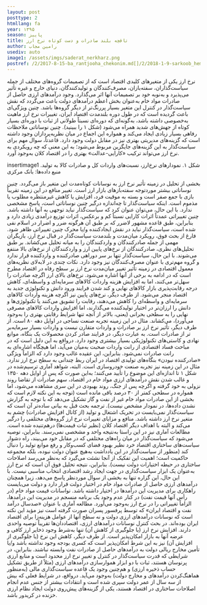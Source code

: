 ```yaml
---
layout: post
posttype: 2
htmllang: fa
year: ۱۳۹۵
season: پاییز
title: تاقچه بلند صادرات و دست کوتاه نرخ ارز
author: رامین مجاب
usediv: auto
image1: /assets/imgs/saderat_nerkharz.png
postref: /2/2017-8-15-ba_rantjooha_chekonim.md[]/2/2018-1-9-sarkoob_hemayt_naghd.md[]/2/2020-4-13-vazife_12.md[]/1/2015-2-2-وزارتخانه بانک مرکزی.md[]/2/2020-5-11-hazfe_sefr.md[]/2/2018-1-28-nim100_sootafahom.md[]/2/2018-9-9-bare_sangin.md[]/2/2019-3-5-roshd_ayandeh.md[]/2/2019-4-23-roshd.md[]/2/2017-10-17-tazade_manafe.md
---
```


نرخ ارز یکی از متغیرهای کلیدی اقتصاد است که از تصمیمات گروه‌های مختلف از جمله سیاست‌گذاران، سفته‌بازان، مصرف‌کنندگان و تولیدکنندگان، دنیای خارج و غیره تأثیر می‌پذیرد و به‌نوبه خود بر تصمیمات آنها اثر می‌گذارد. وجود درآمدهای ارزی حاصل از صادرات مواد خام به‌عنوان بخش اعظم درآمدهای دولت باعث می‌گردد که نقش سیاست‌گذار در کنترل این متغیر بسیار پررنگ‌تر از دیگر گروه‌ها باشد. چنین ویژگی‌ای باعث گردیده است که در طول دوره بلندمدت اقتصاد ایران، تغییرات نرخ ارز ماهیت به‌خصوصی داشته باشد، به‌گونه‌ای که دوره‌ای نسبتاً طولانی از ثبات با دوره‌ای بسیار کوتاه از جهش‌های شدید همراه می‌شود (شکل ۱ را ببینید). چنین نوساناتی ملاحظات رفاهی بسیار زیادی ایجاد می‌کند و همواره این اجماع در میان نظریه‌پردازان وجود داشته است که گزینه‌های مدیریتی بهتری نیز در مقابل دولت وجود دارد. قاعدتاً، سوال مهم برای سیاست‌گذار به این گزینه‌های جایگزین مربوط می‌شود؛ به این معنی  که چه رویکردی به نرخ ارز می‌تواند ترکیب «کارایی-عدالت» بهتری را در اقتصاد کلان به‌وجود آورد. 

insertimage1
شکل ۱. نمودارهای نرخ‌ارز، نسبت‌های واردات کل و صادرات کالا به تولید. منبع داده‌ها: بانک مرکزی

بخشی از تحلیل در زمینه تأثیر نرخ ارز به نوسانات کوتاه‌مدت این متغیر باز می‌گردد. چنین نوساناتی بیشتر موردتوجه سفته‌بازهای بازار ارز است. تغییر منافع در این زمینه تقریباً بازی با جمع صفر است و بسته به موقیت فرد، افزایش یا کاهش غیرمنتظره مطلوب یا مذموم است. اینکه سیاست‌گذار تا چه‌اندازه درگیر چنین نوساناتی است،  پاسخ مشخصی ندارد. با این حال، می‌توان عنوان کرد که سیاست‌گذار نباید توجهی به آنها داشته باشد. چنین تغییراتی عمدتاً اثرات کارایی نسبتاً کم و برعکس، اثرات توزیع درآمدی زیادی دارد و بنابراین، طبق قاعده مشهور لاضرر که بر طبق آن هرگونه ضرر و اضرار در اسلام نفی شده است، سیاست‌گذار نباید در نقش ایجادکننده و/یا محرک چنین تغییراتی ظاهر شود. 
فارغ از بحث فوق، رویکرد میان‌مدت و بلندمدت سیاست‌گذار در قبال نرخ ارز، بازیگران مهمی از جمله صادرکنندگان و واردکنندگان را به میانه تحلیل می‌کشاند. بر طبق تحلیل‌های نظری، صادرکنندگان از نرخ‌های پایین ارز و واردکنندگان از نرخ‌های بالا منتفع می‌شوند. با این حال، سیاست‌گذار تنها بر سر دوراهی صادرکننده و واردکننده قرار ندارد و گروه مهم‌تری با عنوان مصرف‌کنندگان نیز وجود دارد. نکات چندی در لابه‌لای نظریه‌های معمول اقتصادی در زمینه تأثیر تغییر میان‌مدت نرخ ارز بر سطح رفاه در اقتصاد مطرح است که در ادامه به برخی از آنها اشاره می‌شود.
نرخ‌های بالای ارز اگرچه صادرات را سهل‌تر می‌کنند، اما به افزایش هزینه واردات کالاهای سرمایه‌ای و واسطه‌ای، کاهش درجه رقابت‌پذیری بازار کالاهای نهایی و کند شدن فرایند ورود دانش و تکنولوژی جدید به اقتصاد منجر می‌شود. از طرف دیگر، نرخ‌های پایین نیز اگرچه هزینه واردات کالاهای سرمایه‌ای و واسطه‌ای را کاهش می‌دهند، رقابت را تشویق می‌کنند یا تکنولوژی‌ها و دانش را ارزان‌تر در اختیار تولیدکننده می‌گذارند، اما افزایش واردات کالاهای مصرفی نهایی را به ‌سطحی بحرانی (یعنی، بالاتر از آنچه تنها شرایط رقابتی بهتری را به‌وجود می‌آورد)، می‌کشاند. مثال در این زمینه تجربه صنعت نساجی در اوایل دهه ۸۰ است.
از طرف دیگر، تأثیر نرخ ارز بر صادرات و واردات متقارن نیست و واردات بسیار سرمایه‌بر تر از صادرات است. به عبارت دیگر، در فرایند صادر کردن محصولات یک بنگاه، موانع نهادی و کاستی‌های تکنولوژیکی بسیار بیشتری وجود دارد. درواقع به این دلیل است که در مباحث فساد اقتصادی از رانت واردات صحبت به‌میان می‌آید، اما هیچگاه اشاره‌ای به رانت صادرات نمی‌شود. بنابراین، این عقیده غالب وجود دارد که الزاماً ویژگی «صادرکننده نبودن» بنگاه‌های تولیدی اقتصاد در ایران ربط چندانی به سطح نرخ ارز ندارد. مثال در این زمینه نیز تجربه صنعت خودروسازی است. البته، شواهد آماری ترسیم‌شده در شکل ۱ تا اندازه‌ای این موضوع را تأیید می‌کنند؛ به‌این صورت که پس از اوایل دهه ۱۳۵۰ و غالب شدن نقش درآمدهای ارزی مواد خام در اقتصاد، سهم صادرات از تقاضا روند نزولی به خود گرفته و اگرچه پس از جنگ، روند بهبودی در این سری مشاهده می‌شود، اما همواره در سطحی کمتر از ۳۰ درصد باقی مانده است (توجه به این نکته لازم است که بخشی از این صادرات مواد خام غیر از نفت و گاز تشکیل می‌دهد که با توجه به گزارش نشدن داده‌ها، در نمودار مشخص نیست). 
ترجمه بحث قبل به بیانی ساده‌تر آن است که سیاست‌گذار نمی‌بایست در تحریک اشتغال و تولید (از کانال افزایش صادرات) چشم به متغیر نرخ ارز داشته باشد. منافع و مزایای تغییرات نرخ ارز گروه‌های مختلفی را درگیر می‌کند و البته با اهداف دیگر اقتصاد کلان (نظیر ثبات قیمت‌ها) درهم‌تنیده شده است. مطالعات آماری نیز در این راستا به‌نتیجه واحد و مشخصی نمی‌رسند. بنابراین، توصیه می‌شود که سیاست‌گذار در میان راه‌های مختلفی که در مقابل خود می‌بیند، راه دشوار سیاست‌های ساختاری اقتصاد خرد نظیر بهبود فضای کسب‌وکار و رفع موانع تولید را دنبال کند (منظور از سیاست‌گذار در این یادداشت به‌هیچ‌ عنوان دولت نبوده، بلکه مجموعه حاکمیت است؛ اهمیت این تفکیک از آنجا نشئت می‌گیرد که به‌نظر می‌رسد اصلاحات ساختاری در حیطه اختیارات دولت نیست). 
بنابراین، نتیجه تحلیل فوق آن است که نرخ ارز به‌عنوان یک ابزار سیاست‌گذاری در جهت ایجاد رشد اقتصادی انتخاب مناسبی نیست. با این حال، این گزاره تنها به بخشی از سوال موردنظر پاسخ می‌دهد، زیرا همچنان درآمدهای ارزی حاصل از صادرات مواد خام در اختیار دولت قرار دارد و دولت می‌بایست راهکاری برای مدیریت این درآمدها در اختیار داشته باشد. نواسانات قیمت مواد خام (در رأس آنها قیمت نفت) در کنار عدم وجود یک برنامه منسجم در مدیریت این درآمدها، الزاماً تغییراتی را در نرخ ارز به‌وجود می‌آورد. مطالعه آماری با عنوان «صدسال درآمد نفت و اقتصاد ایران» که توسط پرفسور پسران صورت گرفته است نیز مؤید این نکته است که نوسانات درآمدهای ارزی دولت و نه سطح آنها از عوامل هزینه‌زا برای اقتصاد ایران بوده‌اند.
در بحث کنترل نوسانات درآمدهای ارزی، اقتصاددان‌ها تقریباً توصیه‌ واحدی دارند. افزایش نرخ ارز (یا جلوگیری از کاهش آن) تنها به‌شرط وجود ذخایر ارز کافی و عرضه آنها به بازار امکان‌پذیر است. از طرف دیگر، کاهش این نرخ (یا جلوگیری از افزایش آن) نیز به این شرط امکان‌پذیر است که کسری بودجه وجود نداشته باشد و/یا تأمین مخارج ریالی دولت به درآمدهای حاصل از صادرات نفت وابسته نباشند. بنابراین، در شرایطی که قدرت سیاست‌گذار در کنترل و تغییر نرخ ارز محدود است و منابع ارزی پرنوسان هستند، ثبات با دو ابزار هموارسازی درآمدهای ارزی (مثلاً از طریق تشکیل حساب ذخیره ارزی) و هم‌چنین وجود یک قاعده سیاست‌گذاری مالی (به‌منظور هماهنگ‌کردن درآمدهای و مخارج دولت) به‌وجود می‌آید. درواقع، در شرایط فعلی که بیش از سه سال از عمر دولت سپری شده است و انتقادات بیشتر از جنس عدم انجام اصلاحات ساختاری در اقتصاد هستند، یکی از گزینه‌های پیش‌روی دولت ایجاد نظام ارزی خزنده در کریدور باشد. 